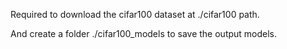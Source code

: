 Required to download the cifar100 dataset at ./cifar100 path.

And create a folder ./cifar100_models to save the output models.
